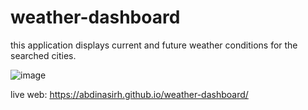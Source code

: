 # weather-dashboard




this application displays current and future weather conditions for the searched cities. 

![image](https://user-images.githubusercontent.com/68516914/144128659-10743a4c-d0f3-4fa0-835d-2e751971f8a6.png)

live web: https://abdinasirh.github.io/weather-dashboard/